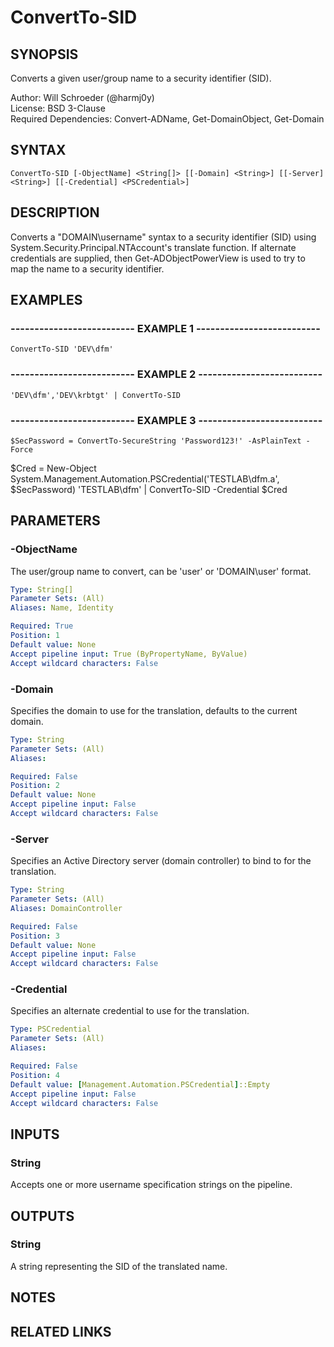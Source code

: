# ConvertTo-SID

## SYNOPSIS
Converts a given user/group name to a security identifier (SID).

Author: Will Schroeder (@harmj0y)  
License: BSD 3-Clause  
Required Dependencies: Convert-ADName, Get-DomainObject, Get-Domain

## SYNTAX

```
ConvertTo-SID [-ObjectName] <String[]> [[-Domain] <String>] [[-Server] <String>] [[-Credential] <PSCredential>]
```

## DESCRIPTION
Converts a "DOMAIN\username" syntax to a security identifier (SID)
using System.Security.Principal.NTAccount's translate function.
If alternate
credentials are supplied, then Get-ADObjectPowerView is used to try to map the name
to a security identifier.

## EXAMPLES

### -------------------------- EXAMPLE 1 --------------------------
```
ConvertTo-SID 'DEV\dfm'
```

### -------------------------- EXAMPLE 2 --------------------------
```
'DEV\dfm','DEV\krbtgt' | ConvertTo-SID
```

### -------------------------- EXAMPLE 3 --------------------------
```
$SecPassword = ConvertTo-SecureString 'Password123!' -AsPlainText -Force
```

$Cred = New-Object System.Management.Automation.PSCredential('TESTLAB\dfm.a', $SecPassword)
'TESTLAB\dfm' | ConvertTo-SID -Credential $Cred

## PARAMETERS

### -ObjectName
The user/group name to convert, can be 'user' or 'DOMAIN\user' format.

```yaml
Type: String[]
Parameter Sets: (All)
Aliases: Name, Identity

Required: True
Position: 1
Default value: None
Accept pipeline input: True (ByPropertyName, ByValue)
Accept wildcard characters: False
```

### -Domain
Specifies the domain to use for the translation, defaults to the current domain.

```yaml
Type: String
Parameter Sets: (All)
Aliases: 

Required: False
Position: 2
Default value: None
Accept pipeline input: False
Accept wildcard characters: False
```

### -Server
Specifies an Active Directory server (domain controller) to bind to for the translation.

```yaml
Type: String
Parameter Sets: (All)
Aliases: DomainController

Required: False
Position: 3
Default value: None
Accept pipeline input: False
Accept wildcard characters: False
```

### -Credential
Specifies an alternate credential to use for the translation.

```yaml
Type: PSCredential
Parameter Sets: (All)
Aliases: 

Required: False
Position: 4
Default value: [Management.Automation.PSCredential]::Empty
Accept pipeline input: False
Accept wildcard characters: False
```

## INPUTS

### String

Accepts one or more username specification strings on the pipeline.

## OUTPUTS

### String

A string representing the SID of the translated name.

## NOTES

## RELATED LINKS

